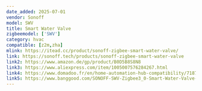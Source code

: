```yaml
---
date_added: 2025-07-01
vendor: Sonoff
model: SWV  
title: Smart Water Valve
zigbeemodel: ['SWV']
category: hvac
compatible: [z2m,zha]
mlink: https://itead.cc/product/sonoff-zigbee-smart-water-valve/
link: https://sonoff.tech/products/sonoff-zigbee-smart-water-valve
link2: https://www.amazon.de/gp/product/B0D5B8S8N8
link3: https://www.aliexpress.com/item/1005007576284267.html
link4: https://www.domadoo.fr/en/home-automation-hub-compatibility/7187-sonoff-zigbee-watering-controller-swv-bsp-consumption-measurement.html
link5: https://www.banggood.com/SONOFF-SWV-Zigbee3_0-Smart-Water-Valve-Smart-Timing-Irrigation-Switch-Track-6-month-Historical-Data-Support-Open-source-Platforms-Voice-Control-Works-with-Alexa-Google-Home-p-2020886.html
---
```


